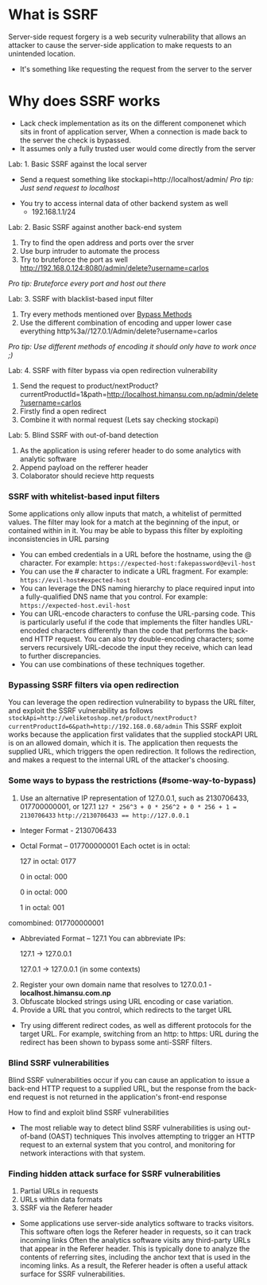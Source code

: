 # What is SSRF 
Server-side request forgery is a web security vulnerability that allows an attacker to cause the server-side application to make requests to an unintended location.

* It's something like requesting the request from the server to the server

# Why does SSRF works 
* Lack check implementation as its on the different componenet which sits in front of application server, When a connection is made back to the server the check is bypassed.
* It assumes only a fully trusted user would come directly from the server


Lab: 1. Basic SSRF against the local server
  - Send a request something like stockapi=http://localhost/admin/
  *Pro tip: Just send request to localhost*

* You try to access internal data of other backend system as well 
  - 192.168.1.1/24

Lab: 2. Basic SSRF against another back-end system 
  1. Try to find the open address and ports over the srver
  2. Use burp intruder to automate the process
  4. Try to bruteforce the port as well
  http://192.168.0.124:8080/admin/delete?username=carlos

  *Pro tip: Bruteforce every port and host out there*

Lab: 3. SSRF with blacklist-based input filter
  1. Try every methods mentioned over [Bypass Methods](#some-way-to-bypass)
  2. Use the different combination of encoding and upper lower case everything
  http%3a//127.0.1/Admin/delete?username=carlos

  *Pro tip: Use different methods of encoding it should only have to work once ;)* 


Lab: 4. SSRF with filter bypass via open redirection vulnerability
  1. Send the request to product/nextProduct?currentProductId=1&path=http://localhost.himansu.com.np/admin/delete?username=carlos
  2. Firstly find a open redirect 
  3. Combine it with normal request (Lets say checking stockapi)


Lab: 5. Blind SSRF with out-of-band detection
  1. As the application is using referer header to do some analytics with analytic software
  2. Append payload on the refferer header 
  3. Colaborator should recieve http requests



### SSRF with whitelist-based input filters
Some applications only allow inputs that match, a whitelist of permitted values. The filter may look for a match at the beginning of the input, or contained within in it. You may be able to bypass this filter by exploiting inconsistencies in URL parsing

*  You can embed credentials in a URL before the hostname, using the @ character. For example: 
```https://expected-host:fakepassword@evil-host```
*  You can use the # character to indicate a URL fragment. For example: 
```https://evil-host#expected-host```
* You can leverage the DNS naming hierarchy to place required input into a fully-qualified DNS name that you control. For example: 
```https://expected-host.evil-host```
* You can URL-encode characters to confuse the URL-parsing code. This is particularly useful if the code that implements the filter handles URL-encoded characters differently than the code that performs the back-end HTTP request. You can also try double-encoding characters; some servers recursively URL-decode the input they receive, which can lead to further discrepancies. 
*  You can use combinations of these techniques together. 

### Bypassing SSRF filters via open redirection

You can leverage the open redirection vulnerability to bypass the URL filter, and exploit the SSRF vulnerability as follows
```stockApi=http://weliketoshop.net/product/nextProduct?currentProductId=6&path=http://192.168.0.68/admin```
 This SSRF exploit works because the application first validates that the supplied stockAPI URL is on an allowed domain, which it is. The application then requests the supplied URL, which triggers the open redirection. It follows the redirection, and makes a request to the internal URL of the attacker's choosing.




### Some ways to bypass the restrictions (#some-way-to-bypass)
1. Use an alternative IP representation of 127.0.0.1, such as 2130706433, 017700000001, or 127.1 
  ```127 * 256^3 + 0 * 256^2 + 0 * 256 + 1 = 2130706433```
  ```http://2130706433 == http://127.0.0.1```
  
  * Integer Format - 2130706433

  * Octal Format – 017700000001
    Each octet is in octal:

    127 in octal: 0177

    0 in octal: 000

    0 in octal: 000

    1 in octal: 001

  comombined: 017700000001

  * Abbreviated Format – 127.1
    You can abbreviate IPs:

    127.1 → 127.0.0.1

    127.0.1 → 127.0.0.1 (in some contexts)
  
2. Register your own domain name that resolves to 127.0.0.1 - **localhost.himansu.com.np**
3. Obfuscate blocked strings using URL encoding or case variation. 
4. Provide a URL that you control, which redirects to the target URL
  * Try using different redirect codes, as well as different protocols for the target URL. For example, switching from an http: to https: URL during the redirect has been shown to bypass some anti-SSRF filters.


### Blind SSRF vulnerabilities 
Blind SSRF vulnerabilities occur if you can cause an application to issue a back-end HTTP request to a supplied URL, but the response from the back-end request is not returned in the application's front-end response

How to find and exploit blind SSRF vulnerabilities
* The most reliable way to detect blind SSRF vulnerabilities is using out-of-band (OAST) techniques
  This involves attempting to trigger an HTTP request to an external system that you control, and monitoring for network interactions with that system. 

### Finding hidden attack surface for SSRF vulnerabilities
1. Partial URLs in requests 
2. URLs within data formats 
3. SSRF via the Referer header
  * Some applications use server-side analytics software to tracks visitors. This software often logs the Referer header in requests, so it can track incoming links Often the analytics software visits any third-party URLs that appear in the Referer header. This is typically done to analyze the contents of referring sites, including the anchor text that is used in the incoming links. As a result, the Referer header is often a useful attack surface for SSRF vulnerabilities. 
